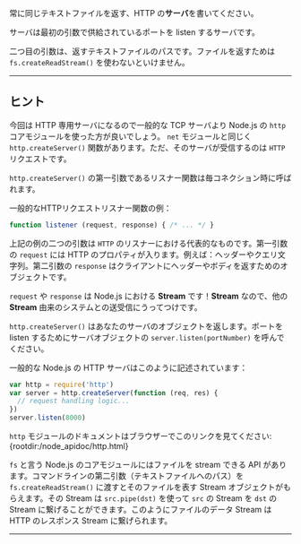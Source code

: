 常に同じテキストファイルを返す、HTTP の**サーバ**を書いてください。

サーバは最初の引数で供給されているポートを listen するサーバです。

二つ目の引数は、返すテキストファイルのパスです。ファイルを返すためは `fs.createReadStream()` を使わないといけません。

----------------------------------------------------------------------
## ヒント

今回は HTTP 専用サーバになるので一般的な TCP サーバより Node.js の `http` コアモジュールを使った方が良いでしょう。 `net` モジュールと同じく `http.createServer()` 関数があります。ただ、そのサーバが受信するのは `HTTP` リクエストです。

`http.createServer()` の第一引数であるリスナー関数は毎コネクション時に呼ばれます。

一般的なHTTPリクエストリスナー関数の例：
```js
function listener (request, response) { /* ... */ }
```

上記の例の二つの引数は `HTTP` のリスナーにおける代表的なものです。第一引数の `request` には HTTP のプロパティが入ります。例えば：ヘッダーやクエリ文字列。第二引数の `response` はクライアントにヘッダーやボディを返すためのオブジェクトです。

`request` や `response` は Node.js における **Stream** です！**Stream** なので、他の **Stream** 由来のシステムとの送受信にうってつけです。

`http.createServer()` はあなたのサーバのオブジェクトを返します。ポートを listen するためにサーバオブジェクトの `server.listen(portNumber)` を呼んでください。

一般的な Node.js の HTTP サーバはこのように記述されています：

```js
var http = require('http')
var server = http.createServer(function (req, res) {
  // request handling logic...
})
server.listen(8000)
```

`http` モジュールのドキュメントはブラウザーでこのリンクを見てください:
  {rootdir:/node_apidoc/http.html}


`fs` と言う Node.js のコアモジュールにはファイルを stream できる API があります。コマンドラインの第二引数（テキストファイルへのパス）を `fs.createReadStream()` に渡すとそのファイルを表す Stream オブジェクトがもらえます。その Stream は `src.pipe(dst)` を使って `src` の Stream を `dst` の Stream に繋げることができます。このようにファイルのデータ Stream は HTTP のレスポンス Stream に繋げられます。

----------------------------------------------------------------------
